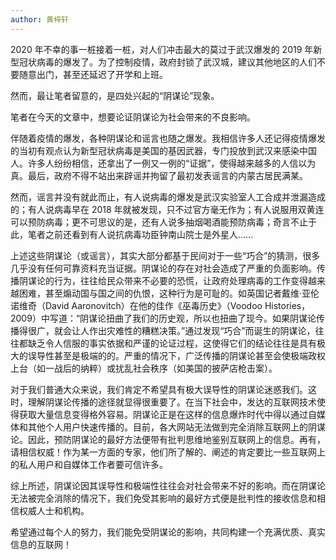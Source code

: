 ```yaml
---
author: 黄梓轩
---
```


2020 年不幸的事一桩接着一桩，对人们冲击最大的莫过于武汉爆发的 2019 年新型冠状病毒的爆发了。为了控制疫情，政府封锁了武汉城，建议其他地区的人们不要随意出门，甚至还延迟了开学和上班。

然而，最让笔者留意的，是四处兴起的“阴谋论”现象。

笔者在今天的文章中，想要论证阴谋论为社会带来的不良影响。

伴随着疫情的爆发，各种阴谋论和谣言也随之爆发。我相信许多人还记得疫情爆发的当初有观点认为新型冠状病毒是美国的基因武器，专门投放到武汉来感染中国人。许多人纷纷相信，还拿出了一例又一例的“证据”，使得越来越多的人信以为真。最后，政府不得不站出来辟谣并拘留了最初发表谣言的内蒙古居民满某。

然而，谣言并没有就此而止，有人说病毒的爆发是武汉实验室人工合成并泄漏造成的；有人说病毒早在 2018 年就被发现，只不过官方毫无作为；有人说服用双黄连可以预防病毒；更不可思议的是，还有人说多抽烟喝酒能预防病毒；奇言不止于此，笔者之前还看到有人说抗病毒功臣钟南山院士是外星人......

上述这些阴谋论（或谣言），其实大部分都基于民间对于一些“巧合”的猜测，很多几乎没有任何可靠资料充当证据。阴谋论的存在对社会造成了严重的负面影响。传播阴谋论的行为，往往给民众带来不必要的恐慌，让政府处理病毒的工作变得越来越困难，甚至煽动国与国之间的仇恨，这种行为是可耻的。如英国记者戴维·亚伦诺维奇（David Aaronovitch）在他的佳作《巫毒历史》（Voodoo Histories，2009）中写道：“阴谋论扭曲了我们的历史观，所以也扭曲了现今。如果阴谋论传播得很广，就会让人作出灾难性的糟糕决策。”通过发现“巧合”而诞生的阴谋论，往往都缺乏令人信服的事实依据和严谨的论证过程，这使得它们的结论往往是具有极大的误导性甚至是极端的的。严重的情况下，广泛传播的阴谋论甚至会使极端政权上台（如一战后的纳粹）或扰乱社会秩序（如美国的披萨店枪击案）。

对于我们普通大众来说，我们肯定不希望具有极大误导性的阴谋论迷惑我们。这时，理解阴谋论传播的途径就显得很重要了。在当下社会中，发达的互联网技术使得获取大量信息变得格外容易。阴谋论正是在这样的信息爆炸时代中得以通过自媒体和其他个人用户快速传播的。目前，各大网站无法做到完全消除互联网上的阴谋论。因此，预防阴谋论的最好方法便带有批判思维地鉴别互联网上的信息。再有，请相信权威！作为某一方面的专家，他们所了解的、阐述的肯定要比一些互联网上的私人用户和自媒体工作者要可信许多。

综上所述，阴谋论因其误导性和极端性往往会对社会带来不好的影响。而在阴谋论无法被完全消除的情况下，我们免受其影响的最好方式便是批判性的接收信息和相信权威人士和机构。

希望通过每个人的努力，我们能免受阴谋论的影响，共同构建一个充满优质、真实信息的互联网！
